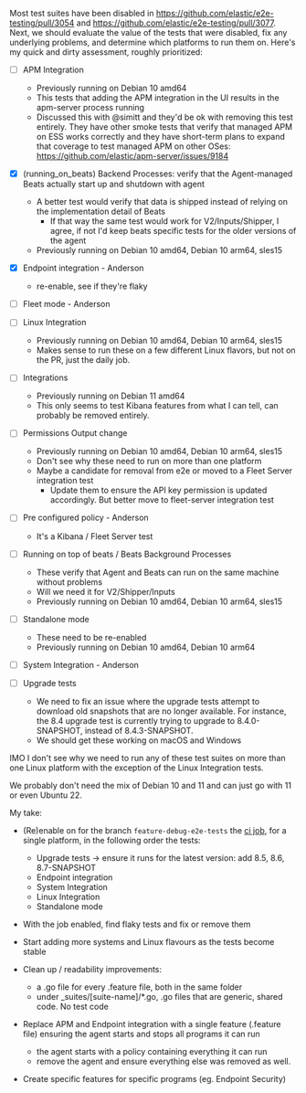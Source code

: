 Most test suites have been disabled in https://github.com/elastic/e2e-testing/pull/3054 and https://github.com/elastic/e2e-testing/pull/3077. Next, we should evaluate the value of the tests that were disabled, fix any underlying problems, and determine which platforms to run them on. Here's my quick and dirty assessment, roughly prioritized:

- [ ] APM Integration
  - Previously running on Debian 10 amd64
  - This tests that adding the APM integration in the UI results in the apm-server process
    running
  - Discussed this with @simitt and they'd be ok with removing this test entirely. They have other smoke tests that verify that managed APM on ESS works correctly and they have short-term plans to expand that coverage to test managed APM on other OSes: https://github.com/elastic/apm-server/issues/9184

- [x] (running_on_beats) Backend Processes: verify that the Agent-managed Beats actually start up and shutdown with agent
  - A better test would verify that data is shipped instead of relying on the implementation detail of Beats
    - If that way the same test would work for V2/Inputs/Shipper, I agree, if not I'd keep beats specific tests for the older versions of the agent
  - Previously running on Debian 10 amd64, Debian 10 arm64, sles15

- [x] Endpoint integration - Anderson
  - re-enable, see if they're flaky

- [ ] Fleet mode - Anderson

- [ ] Linux Integration
  - Previously running on Debian 10 amd64, Debian 10 arm64, sles15
  - Makes sense to run these on a few different Linux flavors, but not on the PR, just the daily job.

- [ ] Integrations
  - Previously running on Debian 11 amd64
  - This only seems to test Kibana features from what I can tell, can probably be removed entirely.

- [ ] Permissions Output change
  - Previously running on Debian 10 amd64, Debian 10 arm64, sles15
  - Don't see why these need to run on more than one platform
  - Maybe a candidate for removal from e2e or moved to a Fleet Server integration test
    - Update them to ensure the API key permission is updated accordingly. But better move to fleet-server integration test

- [ ] Pre configured policy - Anderson
  - It's a Kibana / Fleet Server test

- [ ] Running on top of beats / Beats Background Processes
  - These verify that Agent and Beats can run on the same machine without problems
  - Will we need it for V2/Shipper/Inputs
  - Previously running on Debian 10 amd64, Debian 10 arm64, sles15

- [ ] Standalone mode
  - These need to be re-enabled
  - Previously running on Debian 10 amd64, Debian 10 arm64

- [ ] System Integration - Anderson

- [ ] Upgrade tests
    - We need to fix an issue where the upgrade tests attempt to download old snapshots that are no longer available. For instance, the 8.4 upgrade test is currently trying to upgrade to 8.4.0-SNAPSHOT, instead of 8.4.3-SNAPSHOT.
    - We should get these working on macOS and Windows

IMO I don't see why we need to run any of these test suites on more than one Linux platform with the exception of the Linux Integration tests.

We probably don't need the mix of Debian 10 and 11 and can just go with 11 or even Ubuntu 22.


My take:
 - (Re)enable on for the branch `feature-debug-e2e-tests` the [ci job](https://beats-ci.elastic.co/blue/organizations/jenkins/e2e-tests%2Fe2e-testing-mbp/activity?branch=feature-debug-e2e-tests), for a single platform, in the following order the tests:
   - Upgrade tests -> ensure it runs for the latest version: add 8.5, 8.6, 8.7-SNAPSHOT
   - Endpoint integration
   - System Integration
   - Linux Integration
   - Standalone mode
 
 - With the job enabled, find flaky tests and fix or remove them
 - Start adding more systems and Linux flavours as the tests become stable

 - Clean up / readability improvements:
   - a .go file for every .feature file, both in the same folder
   - under _suites/[suite-name]/*.go, .go files that are generic, shared code. No test code

 - Replace APM and Endpoint integration with a single feature (.feature file) ensuring the agent starts and stops all programs it can run
   - the agent starts with a policy containing everything it can run
   - remove the agent and ensure everything else was removed as well.
 - Create specific features for specific programs (eg. Endpoint Security)